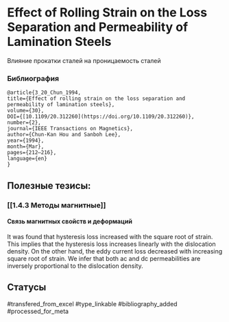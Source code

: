 # Effect of Rolling Strain on the Loss Separation and Permeability of Lamination Steels

Влияние прокатки сталей на проницаемость сталей

### Библиография
```
@article{3_20_Chun_1994,
title={Effect of rolling strain on the loss separation and permeability of lamination steels},
volume={30},
DOI={[10.1109/20.312260](https://doi.org/10.1109/20.312260)},
number={2},
journal={IEEE Transactions on Magnetics},
author={Chun-Kan Hou and Sanboh Lee},
year={1994},
month={Mar},
pages={212–216},
language={en}
}
```

## Полезные тезисы:
### [[1.4.3 Методы магнитные]]
#### Связь магнитных свойств и деформаций
It was found that hysteresis loss increased with the square root of strain. This implies that the hysteresis loss increases linearly with the dislocation density. On the other hand, the eddy current loss decreased with increasing square root of strain.
We infer that both ac and dc permeabilities are inversely proportional to the dislocation density.

## Статусы
#transfered_from_excel 
#type_linkable 
#bibliography_added 
#processed_for_meta
